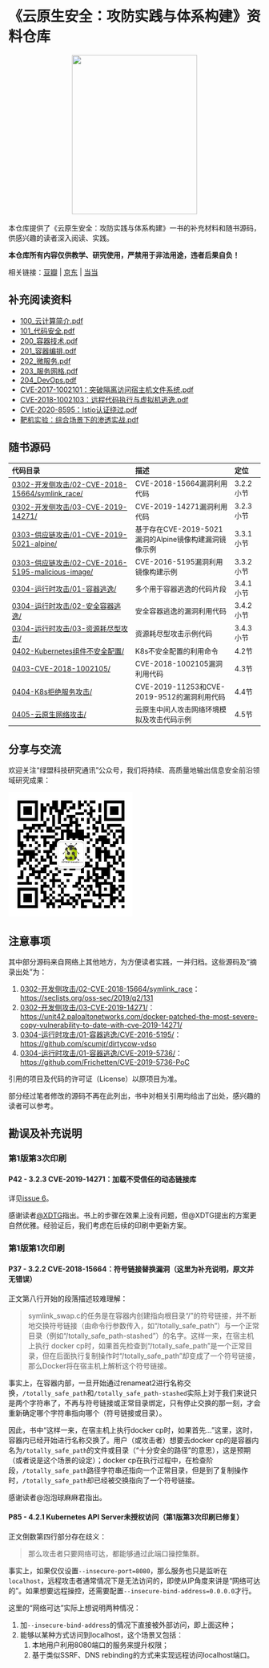 # 《云原生安全：攻防实践与体系构建》资料仓库

<p align="center">
  <img src="https://raw.githubusercontent.com/brant-ruan/cloud-native-security-book/main/images/book.jpg" width = "250" height = "317" alt="" />
</p>

本仓库提供了《云原生安全：攻防实践与体系构建》一书的补充材料和随书源码，供感兴趣的读者深入阅读、实践。

**本仓库所有内容仅供教学、研究使用，严禁用于非法用途，违者后果自负！**

相关链接：[豆瓣](https://book.douban.com/subject/35640762/) | [京东](https://item.jd.com/13495676.html) | [当当](http://product.dangdang.com/29318802.html)

## 补充阅读资料


- [100_云计算简介.pdf](appendix/100_云计算简介.pdf)
- [101_代码安全.pdf](appendix/101_代码安全.pdf)
- [200_容器技术.pdf](appendix/200_容器技术.pdf)
- [201_容器编排.pdf](appendix/201_容器编排.pdf)
- [202_微服务.pdf](appendix/202_微服务.pdf)
- [203_服务网格.pdf](appendix/203_服务网格.pdf)
- [204_DevOps.pdf](appendix/204_DevOps.pdf)
- [CVE-2017-1002101：突破隔离访问宿主机文件系统.pdf](appendix/CVE-2017-1002101：突破隔离访问宿主机文件系统.pdf)
- [CVE-2018-1002103：远程代码执行与虚拟机逃逸.pdf](appendix/CVE-2018-1002103：远程代码执行与虚拟机逃逸.pdf)
- [CVE-2020-8595：Istio认证绕过.pdf](appendix/CVE-2020-8595：Istio认证绕过.pdf)
- [靶机实验：综合场景下的渗透实战.pdf](appendix/靶机实验：综合场景下的渗透实战.pdf)

## 随书源码

|代码目录|描述|定位|
|:-|:-|:-|
|[0302-开发侧攻击/02-CVE-2018-15664/symlink_race/](https://github.com/brant-ruan/cloud-native-security-book/tree/main/code/0302-开发侧攻击/02-CVE-2018-15664/symlink_race)| CVE-2018-15664漏洞利用代码|3.2.2小节|
|[0302-开发侧攻击/03-CVE-2019-14271/](https://github.com/brant-ruan/cloud-native-security-book/tree/main/code/0302-开发侧攻击/03-CVE-2019-14271)|CVE-2019-14271漏洞利用代码|3.2.3小节|
|[0303-供应链攻击/01-CVE-2019-5021-alpine/](https://github.com/brant-ruan/cloud-native-security-book/tree/main/code/0303-供应链攻击/01-CVE-2019-5021-alpine)|基于存在CVE-2019-5021漏洞的Alpine镜像构建漏洞镜像示例|3.3.1小节|
|[0303-供应链攻击/02-CVE-2016-5195-malicious-image/](https://github.com/brant-ruan/cloud-native-security-book/tree/main/code/0303-供应链攻击/02-CVE-2016-5195-malicious-image)|CVE-2016-5195漏洞利用镜像构建示例|3.3.2小节|
|[0304-运行时攻击/01-容器逃逸/](https://github.com/brant-ruan/cloud-native-security-book/tree/main/code/0304-运行时攻击/01-容器逃逸)|多个用于容器逃逸的代码片段|3.4.1小节|
|[0304-运行时攻击/02-安全容器逃逸/](https://github.com/brant-ruan/cloud-native-security-book/tree/main/code/0304-运行时攻击/02-安全容器逃逸)|安全容器逃逸的漏洞利用代码|3.4.2小节|
|[0304-运行时攻击/03-资源耗尽型攻击/](https://github.com/brant-ruan/cloud-native-security-book/tree/main/code/0304-运行时攻击/03-资源耗尽型攻击)|资源耗尽型攻击示例代码|3.4.3小节|
|[0402-Kubernetes组件不安全配置/](https://github.com/brant-ruan/cloud-native-security-book/tree/main/code/0402-Kubernetes组件不安全配置/)|K8s不安全配置的利用命令|4.2节|
|[0403-CVE-2018-1002105/](https://github.com/brant-ruan/cloud-native-security-book/tree/main/code/0403-CVE-2018-1002105)|CVE-2018-1002105漏洞利用代码|4.3节|
|[0404-K8s拒绝服务攻击/](https://github.com/brant-ruan/cloud-native-security-book/tree/main/code/0404-K8s拒绝服务攻击/)|CVE-2019-11253和CVE-2019-9512的漏洞利用代码|4.4节|
|[0405-云原生网络攻击/](https://github.com/brant-ruan/cloud-native-security-book/tree/main/code/0405-云原生网络攻击/)|云原生中间人攻击网络环境模拟及攻击代码示例|4.5节|

## 分享与交流

欢迎关注“绿盟科技研究通讯”公众号，我们将持续、高质量地输出信息安全前沿领域研究成果：

![微信搜索“绿盟科技研究通讯”](images/yjtx.png)

## 注意事项

其中部分源码来自网络上其他地方，为方便读者实践，一并归档。这些源码及“摘录出处”为：

1. [0302-开发侧攻击/02-CVE-2018-15664/symlink_race](https://github.com/brant-ruan/cloud-native-security-book/tree/main/code/0302-开发侧攻击/02-CVE-2018-15664/symlink_race)：https://seclists.org/oss-sec/2019/q2/131
2. [0302-开发侧攻击/03-CVE-2019-14271/](https://github.com/brant-ruan/cloud-native-security-book/tree/main/code/0302-开发侧攻击)：https://unit42.paloaltonetworks.com/docker-patched-the-most-severe-copy-vulnerability-to-date-with-cve-2019-14271/
3. [0304-运行时攻击/01-容器逃逸/CVE-2016-5195/](https://github.com/brant-ruan/cloud-native-security-book/tree/main/code/0304-运行时攻击/01-容器逃逸/CVE-2016-5195)：https://github.com/scumjr/dirtycow-vdso
4. [0304-运行时攻击/01-容器逃逸/CVE-2019-5736/](https://github.com/brant-ruan/cloud-native-security-book/tree/main/code/0304-运行时攻击/01-容器逃逸/CVE-2019-5736)：https://github.com/Frichetten/CVE-2019-5736-PoC

引用的项目及代码的许可证（License）以原项目为准。

部分经过笔者修改的源码不再在此列出，书中对相关引用均给出了出处，感兴趣的读者可以参考。

## 勘误及补充说明

### 第1版第3次印刷

#### P42 - 3.2.3 CVE-2019-14271：加载不受信任的动态链接库

详见[issue 6](https://github.com/Metarget/cloud-native-security-book/issues/6)。

感谢读者[@XDTG](https://github.com/XDTG)指出。书上的步骤在效果上没有问题，但@XDTG提出的方案更自然优雅。经验证后，我们考虑在后续的印刷中更新方案。

### 第1版第1次印刷

#### P37 - 3.2.2 CVE-2018-15664：符号链接替换漏洞（这里为补充说明，原文并无错误）

正文第八行开始的段落描述较难理解：

> symlink_swap.c的任务是在容器内创建指向根目录“/”的符号链接，并不断地交换符号链接（由命令行参数传入，如“/totally_safe_path”）与一个正常目录（例如“/totally_safe_path-stashed”）的名字。这样一来，在宿主机上执行 docker cp时，如果首先检查到“/totally_safe_path”是一个正常目录，但在后面执行复制操作时“/totally_safe_path”却变成了一个符号链接，那么Docker将在宿主机上解析这个符号链接。

事实上，在容器内部，一旦开始通过renameat2进行名称交换，`/totally_safe_path`和`/totally_safe_path-stashed`实际上对于我们来说只是两个字符串了，不再与符号链接或正常目录绑定，只有停止交换的那一刻，才会重新确定哪个字符串指向哪个（符号链接或目录）。

因此，书中“这样一来，在宿主机上执行docker cp时，如果首先...”这里，这时，容器内已经开始进行名称交换了。用户（或攻击者）想要去docker cp的是容器内名为`/totally_safe_path`的文件或目录（“十分安全的路径”的意思），这是预期（或者说是这个场景的设定）；docker cp在执行过程中，在检查阶段，`/totally_safe_path`路径字符串还指向一个正常目录，但是到了复制操作时，`/totally_safe_path`却已经被交换指向了一个符号链接。

感谢读者@泡泡球麻麻君指出。

#### P85 - 4.2.1 Kubernetes API Server未授权访问（第1版第3次印刷已修复）

正文倒数第四行部分存在歧义：

> 那么攻击者只要网络可达，都能够通过此端口操控集群。

事实上，如果仅仅设置`--insecure-port=8080`，那么服务也只是监听在`localhost`，远程攻击者通常情况下是无法访问的，即使从IP角度来讲是“网络可达的”。如果想要远程操控，还需要配置`--insecure-bind-address=0.0.0.0`才行。

这里的“网络可达”实际上想说明两种情况：

1. 加`--insecure-bind-address`的情况下直接被外部访问，即上面这种；
2. 能够以某种方式访问到localhost，这个场景又包括：
    1. 本地用户利用8080端口的服务来提升权限；
    2. 基于类似SSRF、DNS rebinding的方式来实现远程访问localhost端口。
